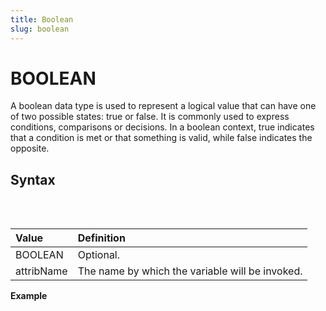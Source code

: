 ```yaml
---
title: Boolean
slug: boolean
---
```


# BOOLEAN

A boolean data type is used to represent a logical value that can have one of two possible states: true or false. It is commonly used to express conditions, comparisons or decisions. In a boolean context, true indicates that a condition is met or that something is valid, while false indicates the opposite.

## Syntax

<pre>
<EclCode
code="BOOLEAN attribName">
</EclCode>
</pre>

| Value      | Definition                                      |
| :--------- | :---------------------------------------------- |
| BOOLEAN    | Optional.                                       |
| attribName | The name by which the variable will be invoked. |

**Example**

<pre >
<EclCode 
id = 'BoolExp_1'
tryMe="BoolExp_1"
code="/* BOOLEAN Examples.*/

isFlag := TRUE;
OUTPUT(isFlag, NAMED('isFlag'));

// When defined BOOLEAN 1 = TRUE and 0 = FALSE
BOOLEAN hasValidName := 0;
OUTPUT(HasValidName, NAMED('HasValidName'));

// Boolean evaluation
OUTPUT(10 >= 2, NAMED('Evaluation'));">
</EclCode>
</pre>
